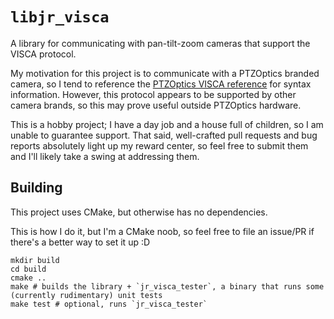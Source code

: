 # `libjr_visca`

A library for communicating with pan-tilt-zoom cameras that support the VISCA protocol.

My motivation for this project is to communicate with a PTZOptics branded camera, so I tend to reference the [PTZOptics VISCA reference](https://f.hubspotusercontent20.net/hubfs/418770/PTZOptics%20Documentation/Misc/PTZOptics%20VISCA%20Commands.pdf) for syntax information. However, this protocol appears to be supported by other camera brands, so this may prove useful outside PTZOptics hardware.

This is a hobby project; I have a day job and a house full of children, so I am unable to guarantee support. That said, well-crafted pull requests and bug reports absolutely light up my reward center, so feel free to submit them and I'll likely take a swing at addressing them.

## Building

This project uses CMake, but otherwise has no dependencies.

This is how I do it, but I'm a CMake noob, so feel free to file an issue/PR if there's a better way to set it up :D

```
mkdir build
cd build
cmake ..
make # builds the library + `jr_visca_tester`, a binary that runs some (currently rudimentary) unit tests
make test # optional, runs `jr_visca_tester`
```
